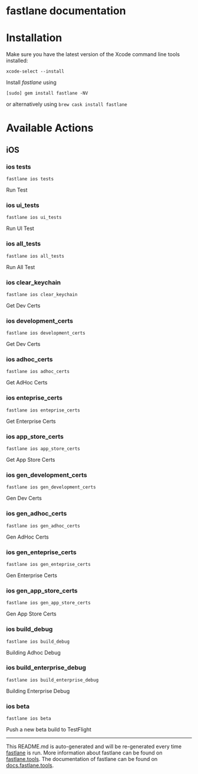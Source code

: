 fastlane documentation
================
# Installation

Make sure you have the latest version of the Xcode command line tools installed:

```
xcode-select --install
```

Install _fastlane_ using
```
[sudo] gem install fastlane -NV
```
or alternatively using `brew cask install fastlane`

# Available Actions
## iOS
### ios tests
```
fastlane ios tests
```
Run Test
### ios ui_tests
```
fastlane ios ui_tests
```
Run UI Test
### ios all_tests
```
fastlane ios all_tests
```
Run All Test
### ios clear_keychain
```
fastlane ios clear_keychain
```
Get Dev Certs
### ios development_certs
```
fastlane ios development_certs
```
Get Dev Certs
### ios adhoc_certs
```
fastlane ios adhoc_certs
```
Get AdHoc Certs
### ios enteprise_certs
```
fastlane ios enteprise_certs
```
Get Enterprise Certs
### ios app_store_certs
```
fastlane ios app_store_certs
```
Get App Store Certs
### ios gen_development_certs
```
fastlane ios gen_development_certs
```
Gen Dev Certs
### ios gen_adhoc_certs
```
fastlane ios gen_adhoc_certs
```
Gen AdHoc Certs
### ios gen_enteprise_certs
```
fastlane ios gen_enteprise_certs
```
Gen Enterprise Certs
### ios gen_app_store_certs
```
fastlane ios gen_app_store_certs
```
Gen App Store Certs
### ios build_debug
```
fastlane ios build_debug
```
Building Adhoc Debug
### ios build_enterprise_debug
```
fastlane ios build_enterprise_debug
```
Building Enterprise Debug
### ios beta
```
fastlane ios beta
```
Push a new beta build to TestFlight

----

This README.md is auto-generated and will be re-generated every time [fastlane](https://fastlane.tools) is run.
More information about fastlane can be found on [fastlane.tools](https://fastlane.tools).
The documentation of fastlane can be found on [docs.fastlane.tools](https://docs.fastlane.tools).
